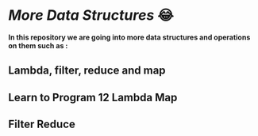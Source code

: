 # *More Data Structures* :joy:

**In this repository we are going into more data structures and operations on them such as :**

## Lambda, filter, reduce and map

## Learn to Program 12 Lambda Map 

## Filter Reduce
